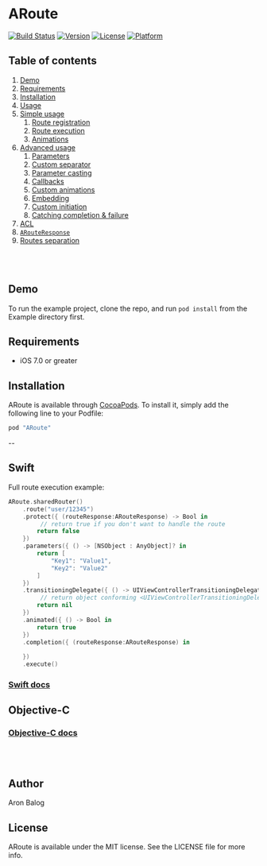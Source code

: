 # ARoute

[![Build Status](https://travis-ci.org/aronbalog/ARoute.svg?branch=master)](https://travis-ci.org/aronbalog/ARoute)
[![Version](https://img.shields.io/cocoapods/v/ARoute.svg?style=flat)](http://cocoapods.org/pods/ARoute)
[![License](https://img.shields.io/cocoapods/l/ARoute.svg?style=flat)](http://cocoapods.org/pods/ARoute)
[![Platform](https://img.shields.io/cocoapods/p/ARoute.svg?style=flat)](http://cocoapods.org/pods/ARoute)

## Table of contents

1. [Demo](#demo)
1. [Requirements](#requirements)
1. [Installation](#installation)
1. [Usage](#usage)
1. [Simple usage](#simple-usage)
	1. [Route registration](#route-registration)
	1. [Route execution](#route-execution)
	1. [Animations](#animations)
1. [Advanced usage](#advanced-usage)
	1. [Parameters](#parameters)
	1. [Custom separator](#custom-separator)
	1. [Parameter casting](#parameter-casting)
	1. [Callbacks](#callbacks)
	1. [Custom animations](#custom-animations)
	1. [Embedding](#embedding)
	1. [Custom initiation](#custom-initiation)
	1. [Catching completion & failure](#catching-completion-failure) 
1. [ACL](#acl)
1. [`ARouteResponse`](#ARouteResponse)
1. [Routes separation](#routes-separation)

<br><br>

## <a name="demo"></a> Demo

To run the example project, clone the repo, and run `pod install` from the Example directory first.

## <a name="requirements"></a> Requirements

- iOS 7.0 or greater

## <a name="installation"></a> Installation

ARoute is available through [CocoaPods](http://cocoapods.org). To install
it, simply add the following line to your Podfile:

```ruby
pod "ARoute"
```

--

## Swift

Full route execution example:

```swift
ARoute.sharedRouter()
	.route("user/12345")
	.protect({ (routeResponse:ARouteResponse) -> Bool in
		 // return true if you don't want to handle the route
	    return false
	})
	.parameters({ () -> [NSObject : AnyObject]? in
	    return [
	        "Key1": "Value1",
	        "Key2": "Value2"
	    ]
	})
	.transitioningDelegate({ () -> UIViewControllerTransitioningDelegate? in
		 // return object conforming <UIViewControllerTransitioningDelegate>
	    return nil
	})
	.animated({ () -> Bool in
	    return true
	})
	.completion({ (routeResponse:ARouteResponse) in
	    
	})
	.execute()
```

### [Swift docs](SWIFT.md)

## Objective-C

### [Objective-C docs](OBJECTIVE-C.md)

<br><br>
## <a name="author"></a> Author

Aron Balog

## <a name="license"></a> License

ARoute is available under the MIT license. See the LICENSE file for more info.
